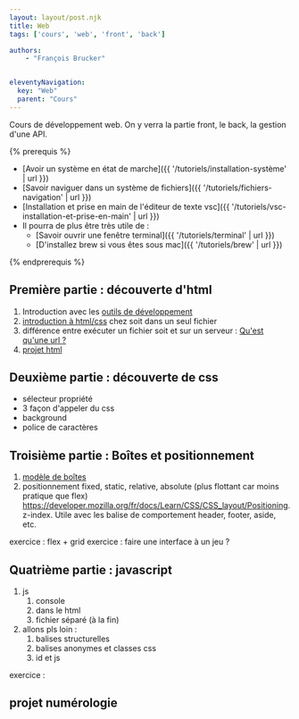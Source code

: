 ```yaml
---
layout: layout/post.njk
title: Web
tags: ['cours', 'web', 'front', 'back']

authors:
    - "François Brucker"


eleventyNavigation:
  key: "Web"
  parent: "Cours"
---
```


<!-- début résumé -->

Cours de développement web. On y verra la partie front, le back, la gestion d'une API.

<!-- fin résumé -->
{% prerequis %}

* [Avoir un système en état de marche]({{ '/tutoriels/installation-système' | url }})
* [Savoir naviguer dans un système de fichiers]({{ '/tutoriels/fichiers-navigation' | url }})
* [Installation et prise en main de l'éditeur de texte vsc]({{ '/tutoriels/vsc-installation-et-prise-en-main' | url }})
* Il pourra de plus être très utile de :
  * [Savoir ouvrir une fenêtre terminal]({{ '/tutoriels/terminal'  | url }})
  * [D'installez brew si vous êtes sous mac]({{ '/tutoriels/brew'  | url }})

{% endprerequis %}

## Première partie : découverte d'html

1. Introduction avec les [outils de développement](./outils-de-développement/)
2. [introduction à html/css](./html-introduction) chez soit dans un seul fichier
3. différence entre exécuter un fichier soit et sur un serveur : [Qu'est qu'une url ?](./anatomie-url)
4. [projet html](./projet-html)

## Deuxième partie : découverte de css

* sélecteur propriété
* 3 façon d'appeler du css
* background
* police de caractères

## Troisième partie : Boîtes et positionnement

1. [modèle de boîtes](./modele-boites)
2. positionnement fixed, static, relative, absolute (plus flottant car moins pratique que flex) <https://developer.mozilla.org/fr/docs/Learn/CSS/CSS_layout/Positioning>. z-index. Utile avec les balise de comportement header, footer, aside, etc.

exercice : flex + grid
exercice : faire une interface à un jeu ?

## Quatrième partie : javascript

1. js
   1. console
   2. dans le html
   3. fichier séparé (à la fin)
2. allons pls loin :
   1. balises structurelles
   2. balises anonymes et classes css
   3. id et js

exercice :

## projet numérologie
